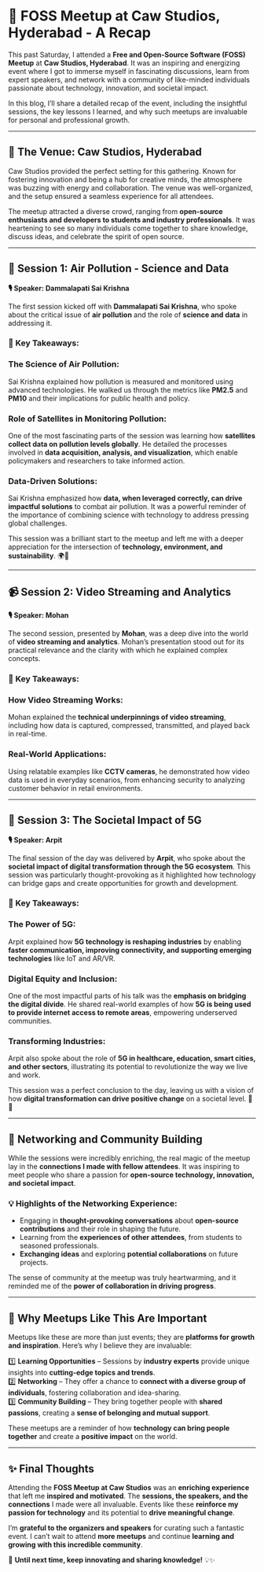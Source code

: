 
# 🚀 FOSS Meetup at Caw Studios, Hyderabad - A Recap

This past Saturday, I attended a **Free and Open-Source Software (FOSS) Meetup** at **Caw Studios, Hyderabad**. It was an inspiring and energizing event where I got to immerse myself in fascinating discussions, learn from expert speakers, and network with a community of like-minded individuals passionate about technology, innovation, and societal impact.

In this blog, I’ll share a detailed recap of the event, including the insightful sessions, the key lessons I learned, and why such meetups are invaluable for personal and professional growth.

---

## 🎤 The Venue: Caw Studios, Hyderabad
Caw Studios provided the perfect setting for this gathering. Known for fostering innovation and being a hub for creative minds, the atmosphere was buzzing with energy and collaboration. The venue was well-organized, and the setup ensured a seamless experience for all attendees.

The meetup attracted a diverse crowd, ranging from **open-source enthusiasts and developers to students and industry professionals**. It was heartening to see so many individuals come together to share knowledge, discuss ideas, and celebrate the spirit of open source.

---

## 🚀 Session 1: Air Pollution - Science and Data  
**🎙️ Speaker: Dammalapati Sai Krishna**  

The first session kicked off with **Dammalapati Sai Krishna**, who spoke about the critical issue of **air pollution** and the role of **science and data** in addressing it.  

### 🔑 Key Takeaways:
### **The Science of Air Pollution:**
Sai Krishna explained how pollution is measured and monitored using advanced technologies. He walked us through the metrics like **PM2.5** and **PM10** and their implications for public health and policy.

### **Role of Satellites in Monitoring Pollution:**
One of the most fascinating parts of the session was learning how **satellites collect data on pollution levels globally**. He detailed the processes involved in **data acquisition, analysis, and visualization**, which enable policymakers and researchers to take informed action.

### **Data-Driven Solutions:**
Sai Krishna emphasized how **data, when leveraged correctly, can drive impactful solutions** to combat air pollution. It was a powerful reminder of the importance of combining science with technology to address pressing global challenges.

This session was a brilliant start to the meetup and left me with a deeper appreciation for the intersection of **technology, environment, and sustainability**. 🌍💨

---

## 📹 Session 2: Video Streaming and Analytics  
**🎙️ Speaker: Mohan**  

The second session, presented by **Mohan**, was a deep dive into the world of **video streaming and analytics**. Mohan’s presentation stood out for its practical relevance and the clarity with which he explained complex concepts.

### 🔑 Key Takeaways:
### **How Video Streaming Works:**
Mohan explained the **technical underpinnings of video streaming**, including how data is captured, compressed, transmitted, and played back in real-time.

### **Real-World Applications:**
Using relatable examples like **CCTV cameras**, he demonstrated how video data is used in everyday scenarios, from enhancing security to analyzing customer behavior in retail environments.

---

## 📡 Session 3: The Societal Impact of 5G  
**🎙️ Speaker: Arpit**  

The final session of the day was delivered by **Arpit**, who spoke about the **societal impact of digital transformation through the 5G ecosystem**. This session was particularly thought-provoking as it highlighted how technology can bridge gaps and create opportunities for growth and development.

### 🔑 Key Takeaways:
### **The Power of 5G:**
Arpit explained how **5G technology is reshaping industries** by enabling **faster communication, improving connectivity, and supporting emerging technologies** like IoT and AR/VR.

### **Digital Equity and Inclusion:**
One of the most impactful parts of his talk was the **emphasis on bridging the digital divide**. He shared real-world examples of how **5G is being used to provide internet access to remote areas**, empowering underserved communities.

### **Transforming Industries:**
Arpit also spoke about the role of **5G in healthcare, education, smart cities, and other sectors**, illustrating its potential to revolutionize the way we live and work.

This session was a perfect conclusion to the day, leaving us with a vision of how **digital transformation can drive positive change** on a societal level. 📡✨

---

## 🤝 Networking and Community Building  
While the sessions were incredibly enriching, the real magic of the meetup lay in the **connections I made with fellow attendees**. It was inspiring to meet people who share a passion for **open-source technology, innovation, and societal impact**.

### 💡 Highlights of the Networking Experience:
- Engaging in **thought-provoking conversations** about **open-source contributions** and their role in shaping the future.
- Learning from the **experiences of other attendees**, from students to seasoned professionals.
- **Exchanging ideas** and exploring **potential collaborations** on future projects.

The sense of community at the meetup was truly heartwarming, and it reminded me of the **power of collaboration in driving progress**.

---

## 🎯 Why Meetups Like This Are Important  
Meetups like these are more than just events; they are **platforms for growth and inspiration**. Here’s why I believe they are invaluable:

1️⃣ **Learning Opportunities** – Sessions by **industry experts** provide unique insights into **cutting-edge topics and trends**.  
2️⃣ **Networking** – They offer a chance to **connect with a diverse group of individuals**, fostering collaboration and idea-sharing.  
3️⃣ **Community Building** – They bring together people with **shared passions**, creating a **sense of belonging and mutual support**.  

These meetups are a reminder of how **technology can bring people together** and create a **positive impact** on the world.

---

## ✨ Final Thoughts  
Attending the **FOSS Meetup at Caw Studios** was an **enriching experience** that left me **inspired and motivated**. The **sessions, the speakers, and the connections** I made were all invaluable. Events like these **reinforce my passion for technology** and its potential to **drive meaningful change**.

I’m **grateful to the organizers and speakers** for curating such a fantastic event. I can’t wait to attend **more meetups** and continue **learning and growing with this incredible community**.

🚀 **Until next time, keep innovating and sharing knowledge!** 💡✨
